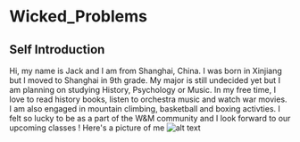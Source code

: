 # Wicked_Problems
## Self Introduction
Hi, my name is Jack and I am from Shanghai, China. I was born in Xinjiang but I moved to Shanghai in 9th grade. My major is still undecided yet but I am planning on studying History, Psychology or Music. In my free time, I love to read history books, listen to orchestra music and watch war movies. I am also engaged in mountain climbing, basketball and boxing activties. I felt so lucky to be as a part of the W&M community and I look forward to our upcoming classes !
Here's a picture of me
![alt text](file:///Users/tomylastbelovedmacbook/Downloads/IMG_1483.JPG)
